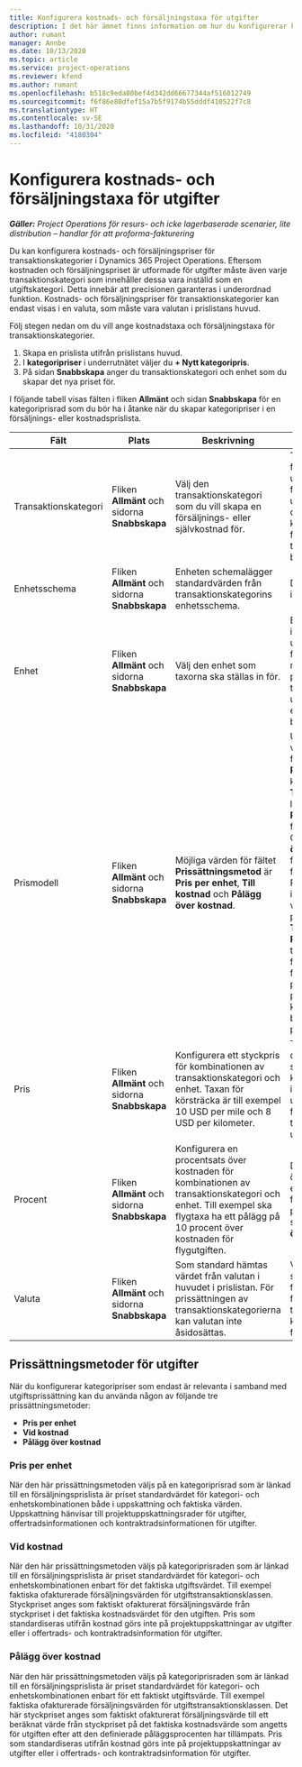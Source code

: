 ```yaml
---
title: Konfigurera kostnads- och försäljningstaxa för utgifter
description: I det här ämnet finns information om hur du konfigurerar kostnads- och försäljningstaxor för transaktions- och utgiftskategorier.
author: rumant
manager: Annbe
ms.date: 10/13/2020
ms.topic: article
ms.service: project-operations
ms.reviewer: kfend
ms.author: rumant
ms.openlocfilehash: b518c9eda00bef4d342dd66677344af516012749
ms.sourcegitcommit: f6f86e80dfef15a7b5f9174b55dddf410522f7c8
ms.translationtype: HT
ms.contentlocale: sv-SE
ms.lasthandoff: 10/31/2020
ms.locfileid: "4180304"
---
```

# <a name="set-up-cost-and-sales-rates-for-expenses"></a>Konfigurera kostnads- och försäljningstaxa för utgifter

_**Gäller:** Project Operations för resurs- och icke lagerbaserade scenarier, lite distribution – handlar för att proforma-fakturering_

Du kan konfigurera kostnads- och försäljningspriser för transaktionskategorier i Dynamics 365 Project Operations. Eftersom kostnaden och försäljningspriset är utformade för utgifter måste även varje transaktionskategori som innehåller dessa vara inställd som en utgiftskategori. Detta innebär att precisionen garanteras i underordnad funktion. Kostnads- och försäljningspriser för transaktionskategorier kan endast visas i en valuta, som måste vara valutan i prislistans huvud.

Följ stegen nedan om du vill ange kostnadstaxa och försäljningstaxa för transaktionskategorier. 

1. Skapa en prislista utifrån prislistans huvud. 
2. I **kategoripriser** i underrutnätet väljer du **+ Nytt kategoripris**. 
3. På sidan **Snabbskapa** anger du transaktionskategori och enhet som du skapar det nya priset för.

I följande tabell visas fälten i fliken **Allmänt** och sidan **Snabbskapa** för en kategoriprisrad som du bör ha i åtanke när du skapar kategoripriser i en försäljnings- eller kostnadsprislista.

| Fält | Plats | Beskrivning | Inverkan nedströms |
| --- | --- | --- | --- |
| Transaktionskategori | Fliken **Allmänt** och sidorna **Snabbskapa** | Välj den transaktionskategori som du vill skapa en försäljnings- eller självkostnad för. | Transaktionskategorin för inkommande uppskattade eller faktiska värden för utgifter matchas mot den här raden så att kostnads- eller försäljningstaxan för transaktionskategorin blir standard. |
| Enhetsschema | Fliken **Allmänt** och sidorna **Snabbskapa** | Enheten schemalägger standardvärden från transaktionskategorins enhetsschema. | Det här fältet har ingen inverkan nedströms. |
| Enhet | Fliken **Allmänt** och sidorna **Snabbskapa** | Välj den enhet som taxorna ska ställas in för. | Enheten för inkommande uppskattade eller den faktiska värden matchas mot enheten på denna rad så att taxan i utgiftsuppskattningen eller det faktiska värdet blir standard. |
| Prismodell | Fliken **Allmänt** och sidorna **Snabbskapa** | Möjliga värden för fältet **Prissättningsmetod** är **Pris per enhet**, **Till kostnad** och **Pålägg över kostnad**. | Under prisinställning väljer du **Pris per enhet** för att låsa fältet **Procentsats** på kategoriprisraden. Om **Till kostnad** har valts låses fälten **Pris** och **Procentsats** på försäljningsprislistan. Om du väljer **Pålägg över kostnad** låser du fältet **Pris** i försäljningsprislistan. På en rad för inkommande faktiskt värde leder prissättningsmetoderna **Till kostnad** eller **Pålägg över kostnad** till att motsvarande rad för ofakturerad försäljning tilldelas ett pris som är lika med priset i det faktiska kostnadsvärdet eller beräknas som ett pålägg över priset. |
| Pris | Fliken **Allmänt** och sidorna **Snabbskapa** | Konfigurera ett styckpris för kombinationen av transaktionskategori och enhet. Taxan för körsträcka är till exempel 10 USD per mile och 8 USD per kilometer. | Taxan för körsträcka är den taxa som använder styckpriset eller kostnaden på raden för inkommande uppskattade eller faktiska värden för en transaktionsklass för utgifter.|
| Procent | Fliken **Allmänt** och sidorna **Snabbskapa** | Konfigurera en procentsats över kostnaden för kombinationen av transaktionskategori och enhet. Till exempel ska flygtaxa ha ett pålägg på 10 procent över kostnaden för flygutgiften. | Denna procentsats över kostnaden gäller endast för en försäljningsprislista när prissättningsmetoden som valts är **Pålägg över kostnad**. |
| Valuta | Fliken **Allmänt** och sidorna **Snabbskapa** | Som standard hämtas värdet från valutan i huvudet i prislistan. För prissättningen av transaktionskategorierna kan valutan inte åsidosättas. | Valutan använder styckpriset på raden för inkommande faktiska värden för transaktionsklassen för kostnad och försäljning. |

## <a name="pricing-methods-for-expenses"></a>Prissättningsmetoder för utgifter

När du konfigurerar kategoripriser som endast är relevanta i samband med utgiftsprissättning kan du använda någon av följande tre prissättningsmetoder:

- **Pris per enhet**
- **Vid kostnad**
- **Pålägg över kostnad**

### <a name="price-per-unit"></a>Pris per enhet
När den här prissättningsmetoden väljs på en kategoriprisrad som är länkad till en försäljningsprislista är priset standardvärdet för kategori- och enhetskombinationen både i uppskattning och faktiska värden. Uppskattning hänvisar till projektuppskattningsrader för utgifter, offertradsinformationen och kontraktradsinformationen för utgifter.

### <a name="at-cost"></a>Vid kostnad
När den här prissättningsmetoden väljs på kategoriprisraden som är länkad till en försäljningsprislista är priset standardvärdet för kategori- och enhetskombinationen enbart för det faktiska utgiftsvärdet. Till exempel faktiska ofakturerade försäljningsvärden för utgiftstransaktionsklassen. Styckpriset anges som faktiskt ofakturerat försäljningsvärde från styckpriset i det faktiska kostnadsvärdet för den utgiften. Pris som standardiseras utifrån kostnad görs inte på projektuppskattningar av utgifter eller i offertrads- och kontraktradsinformation för utgifter.

### <a name="markup-over-cost"></a>Pålägg över kostnad
När den här prissättningsmetoden väljs på kategoriprisraden som är länkad till en försäljningsprislista är priset standardvärdet för kategori- och enhetskombinationen enbart för ett faktiskt utgiftsvärde. Till exempel faktiska ofakturerade försäljningsvärden för utgiftstransaktionsklassen. Det här styckpriset anges som faktiskt ofakturerat försäljningsvärde till ett beräknat värde från styckpriset på det faktiska kostnadsvärde som angetts för utgiften efter att den definierade påläggsprocenten har tillämpats. Pris som standardiseras utifrån kostnad görs inte på projektuppskattningar av utgifter eller i offertrads- och kontraktradsinformation för utgifter.
